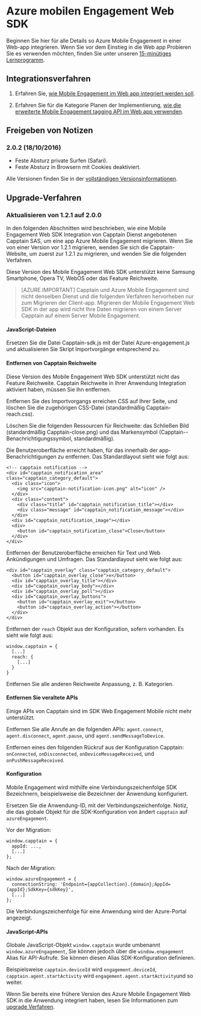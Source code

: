 <properties
    pageTitle="Azure Mobile Web SDK Projektübersicht | Microsoft Azure"
    description="Die neuesten Updates und Verfahren für das Web SDK für Azure Mobile Engagement"
    services="mobile-engagement"
    documentationCenter="mobile"
    authors="piyushjo"
    manager="erikre"
    editor="" />

<tags
    ms.service="mobile-engagement"
    ms.workload="mobile"
    ms.tgt_pltfrm="web"
    ms.devlang="js"
    ms.topic="article"
    ms.date="10/18/2016"
    ms.author="piyushjo" />


# <a name="azure-mobile-engagement-web-sdk"></a>Azure mobilen Engagement Web SDK

Beginnen Sie hier für alle Details so Azure Mobile Engagement in einer Web-app integrieren. Wenn Sie vor dem Einstieg in die Web app Probieren Sie es verwenden möchten, finden Sie unter unseren [15-minütiges Lernprogramm](mobile-engagement-web-app-get-started.md).

## <a name="integration-procedures"></a>Integrationsverfahren
1. Erfahren Sie, [wie Mobile Engagement im Web app integriert werden soll](mobile-engagement-web-integrate-engagement.md).

2. Erfahren Sie für die Kategorie Planen der Implementierung, [wie die erweiterte Mobile Engagement tagging API im Web app verwenden](mobile-engagement-web-use-engagement-api.md).

## <a name="release-notes"></a>Freigeben von Notizen

### <a name="202-10182016"></a>2.0.2 (18/10/2016)

-   Feste Absturz private Surfen (Safari).
-   Feste Absturz in Browsern mit Cookies deaktiviert.

Alle Versionen finden Sie in der [vollständigen Versionsinformationen](mobile-engagement-web-release-notes.md).

## <a name="upgrade-procedures"></a>Upgrade-Verfahren

### <a name="upgrade-from-121-to-200"></a>Aktualisieren von 1.2.1 auf 2.0.0

In den folgenden Abschnitten wird beschrieben, wie eine Mobile Engagement Web SDK Integration von Capptain Dienst angebotenen Capptain SAS, um eine app Azure Mobile Engagement migrieren. Wenn Sie von einer Version vor 1.2.1 migrieren, wenden Sie sich die Capptain-Website, um zuerst zur 1.2.1 zu migrieren, und wenden Sie die folgenden Verfahren.

Diese Version des Mobile Engagement Web SDK unterstützt keine Samsung Smartphone, Opera TV, WebOS oder das Feature Reichweite.

>[AZURE.IMPORTANT] Capptain und Azure Mobile Engagement sind nicht denselben Dienst und die folgenden Verfahren hervorheben nur zum Migrieren der Client-app. Migrieren der Mobile Engagement Web SDK in der app wird nicht Ihre Daten migrieren von einem Server Capptain auf einem Server Mobile Engagement.

#### <a name="javascript-files"></a>JavaScript-Dateien

Ersetzen Sie die Datei Capptain-sdk.js mit der Datei Azure-engagement.js und aktualisieren Sie Skript Importvorgänge entsprechend zu.

#### <a name="remove-capptain-reach"></a>Entfernen von Capptain Reichweite

Diese Version des Mobile Engagement Web SDK unterstützt nicht das Feature Reichweite. Capptain Reichweite in Ihrer Anwendung Integration aktiviert haben, müssen Sie ihn entfernen.

Entfernen Sie des Importvorgangs erreichen CSS auf Ihrer Seite, und löschen Sie die zugehörigen CSS-Datei (standardmäßig Capptain-reach.css).

Löschen Sie die folgenden Ressourcen für Reichweite: das Schließen Bild (standardmäßig Capptain-close.png) und das Markensymbol (Capptain--Benachrichtigungssymbol, standardmäßig).

Die Benutzeroberfläche erreicht haben, für das innerhalb der app-Benachrichtigungen zu entfernen. Das Standardlayout sieht wie folgt aus:

    <!-- capptain notification -->
    <div id="capptain_notification_area" class="capptain_category_default">
      <div class="icon">
        <img src="capptain-notification-icon.png" alt="icon" />
      </div>
      <div class="content">
        <div class="title" id="capptain_notification_title"></div>
        <div class="message" id="capptain_notification_message"></div>
      </div>
      <div id="capptain_notification_image"></div>
      <div>
        <button id="capptain_notification_close">Close</button>
      </div>
    </div>

Entfernen der Benutzeroberfläche erreichen für Text und Web Ankündigungen und Umfragen. Das Standardlayout sieht wie folgt aus:

    <div id="capptain_overlay" class="capptain_category_default">
      <button id="capptain_overlay_close">x</button>
      <div id="capptain_overlay_title"></div>
      <div id="capptain_overlay_body"></div>
      <div id="capptain_overlay_poll"></div>
      <div id="capptain_overlay_buttons">
        <button id="capptain_overlay_exit"></button>
        <button id="capptain_overlay_action"></button>
      </div>
    </div>

Entfernen der `reach` Objekt aus der Konfiguration, sofern vorhanden. Es sieht wie folgt aus:

    window.capptain = {
      [...]
      reach: {
        [...]
      }
    }

Entfernen Sie alle anderen Reichweite Anpassung, z. B. Kategorien.

#### <a name="remove-deprecated-apis"></a>Entfernen Sie veraltete APIs

Einige APIs von Capptain sind im SDK Web Engagement Mobile nicht mehr unterstützt.

Entfernen Sie alle Anrufe an die folgenden APIs: `agent.connect`, `agent.disconnect`, `agent.pause`, und `agent.sendMessageToDevice`.

Entfernen eines den folgenden Rückruf aus der Konfiguration Capptain: `onConnected`, `onDisconnected`, `onDeviceMessageReceived`, und `onPushMessageReceived`.

#### <a name="configuration"></a>Konfiguration

Mobile Engagement wird mithilfe eine Verbindungszeichenfolge SDK Bezeichnern, beispielsweise die Bezeichner der Anwendung konfiguriert.

Ersetzen Sie die Anwendung-ID, mit der Verbindungszeichenfolge. Notiz, die das globale Objekt für die SDK-Konfiguration von ändert `capptain` auf `azureEngagement`.

Vor der Migration:

    window.capptain = {
      appId: ...,
      [...]
    };

Nach der Migration:

    window.azureEngagement = {
      connectionString: 'Endpoint={appCollection}.{domain};AppId={appId};SdkKey={sdkKey}',
      [...]
    };

Die Verbindungszeichenfolge für eine Anwendung wird der Azure-Portal angezeigt.

#### <a name="javascript-apis"></a>JavaScript-APIs

Globale JavaScript-Objekt `window.capptain` wurde umbenannt `window.azureEngagement`, Sie können jedoch über die `window.engagement` Alias für API-Aufrufe. Sie können diesen Alias SDK-Konfiguration definieren.

Beispielsweise `capptain.deviceId` wird `engagement.deviceId`, `capptain.agent.startActivity` wird `engagement.agent.startActivity`und so weiter.

Wenn Sie bereits eine frühere Version des Azure Mobile Engagement Web SDK in die Anwendung integriert haben, lesen Sie Informationen zum [upgrade Verfahren](mobile-engagement-web-upgrade-procedure.md).
